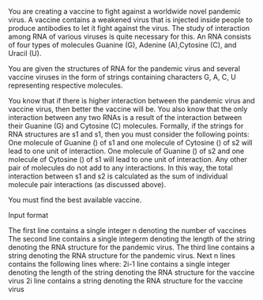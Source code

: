You are creating a vaccine to fight against a worldwide novel pandemic virus. A vaccine contains a weakened virus that is injected inside people to produce
antibodies to let it fight against the virus. The study of interaction among RNA of various viruses is quite necessary for this. An RNA consists of 
four types of molecules Guanine (G), Adenine (A),Cytosine (C), and Uracil (U).

You are given the structures of RNA for the pandemic virus and several vaccine viruses in the form of strings containing characters G, A, C, U 
 representing respective molecules. 
 
 You know that if there is higher interaction between the pandemic virus and vaccine virus, then better the vaccine will be. 
 You also know that the only interaction between any two RNAs is a result of the interaction between their Guanine (G) and Cytosine (C) molecules.
 Formally, if the strings for RNA structures are s1 and s1, then you must consider the following points: 
 One molecule of Guanine () of s1 and one molecule of Cytosine () of s2 will lead to one unit of interaction.
 One molecule of Guanine () of s2 and one molecule of Cytosine () of s1 will lead to one unit of interaction.
 Any other pair of molecules do not add to any interactions.
In this way, the total interaction between s1 and  s2 is calculated as the sum of individual molecule pair interactions (as discussed above).

You must find the best available vaccine.

Input format

The first line contains a single integer n denoting the number of vaccines
The second line contains a single integerm  denoting the length of the string denoting the RNA structure for the pandemic virus.
The third line contains a string  denoting the RNA structure for the pandemic virus.
Next n lines contains the following lines where:
2i-1 line contains a single integer denoting the length of the string denoting the RNA structure for the  vaccine virus
2i line contains a string  denoting the RNA structure for the  vaccine virus
